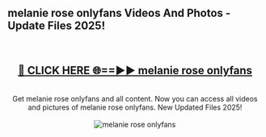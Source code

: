 <h2>melanie rose onlyfans Videos And Photos - Update Files 2025!</h2>
<br>
<div align="center">
<h2><a href="https://linkcuts.com/hfmhzwbr" rel="nofollow">🔴 CLICK HERE 🌐==►► melanie rose onlyfans</a></h2>
<br>
Get melanie rose onlyfans and all content. Now you can access all videos and pictures of melanie rose onlyfans. New Updated Files 2025!
<br>
<br>
<a href="https://linkcuts.com/hfmhzwbr" rel="nofollow" data-target="animated-image.originalLink"><img src="https://i.ibb.co.com/WyWwxjT/player-gif2.gif" alt="melanie rose onlyfans" style="max-width: 100%; display: inline-block;" data-target="animated-image.originalImage"></a>
</div>
<br>